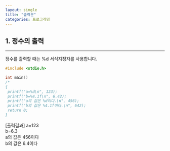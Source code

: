 ```yaml
---
layout: single
title: "출력문"  
categories: 프로그래밍
---
```


## 1. 정수의 출력  
---
정수를 출력할 때는 %d 서식지정자를 사용합니다.  
~~~c
#include <stdio.h>

int main()
/*
{
 printf("a=%d\n", 123);
 printf("b=%4.1f\n", 6.42);
 printf("a의 값은 %d이다.\n", 456);
 printf("b의 값은 %4.1f이다.\n", 642);
 return 0;
}
~~~

[출력결과]
a=123  
b=6.3  
a의 값은 456이다  
b의 값은 6.4이다
